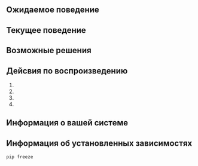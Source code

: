 ## Ожидаемое поведение
<!--- Расскажите нам, что должно произойти -->

## Текущее поведение
<!--- Расскажите нам, что происходит вместо ожидаемого поведения -->

## Возможные решения
<!---Необязательно, но предложите исправление/причину ошибки -->

## Дейсвия по воспроизведению
<!--- Укажите ссылка на пример или набор шагов для воспроизведения этой ошибки -->
<!--- вставьте сюда код, если это действительно необходимо -->
1.
2.
3.
4.

## Информация о вашей системе
<!--- Как эта проблема повлияла на вас? Что вы пытаетесь достичь? -->
<!--- Предоставьте информацию о вашей системе и рабочем окружении-->


## Информация об установленных зависимостях
<!--- Предоставьте информацию об установленных зависимостях -->
    pip freeze